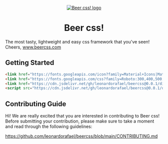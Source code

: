 <p align="center"><a href="https://www.beercss.com" target="_blank" rel="noopener noreferrer"><img src="https://www.beercss.com/favicon.png" alt="Beer css! logo"></a></p>

<h1 align="center">Beer css!</h1>

The most tasty, lightweight and easy css framework that you've seen! Cheers, www.beercss.com

## Getting Started

``` html
<link href="https://fonts.googleapis.com/icon?family=Material+Icons|Material+Icons+Outlined" rel="stylesheet" />
<link href="https://fonts.googleapis.com/css?family=Roboto:300,400,500,700&display=swap" rel="stylesheet" />
<link href="https://cdn.jsdelivr.net/gh/leonardorafael/beercss@0.0.1/dist/cdn/beer.css" rel="stylesheet" />
<script src="https://cdn.jsdelivr.net/gh/leonardorafael/beercss@0.0.1/dist/cdn/beer.js" type="text/javascript"></script>
```


## Contributing Guide

Hi! We are really excited that you are interested in contributing to Beer css! Before submitting your contribution, please make sure to take a moment and read through the following guidelines:

https://github.com/leonardorafael/beercss/blob/main/CONTRIBUTING.md
